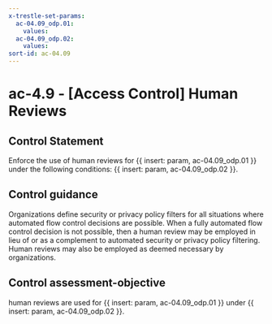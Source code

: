 ```yaml
---
x-trestle-set-params:
  ac-04.09_odp.01:
    values:
  ac-04.09_odp.02:
    values:
sort-id: ac-04.09
---
```


# ac-4.9 - \[Access Control\] Human Reviews

## Control Statement

Enforce the use of human reviews for {{ insert: param, ac-04.09_odp.01 }} under the following conditions: {{ insert: param, ac-04.09_odp.02 }}.

## Control guidance

Organizations define security or privacy policy filters for all situations where automated flow control decisions are possible. When a fully automated flow control decision is not possible, then a human review may be employed in lieu of or as a complement to automated security or privacy policy filtering. Human reviews may also be employed as deemed necessary by organizations.

## Control assessment-objective

human reviews are used for {{ insert: param, ac-04.09_odp.01 }} under {{ insert: param, ac-04.09_odp.02 }}.
